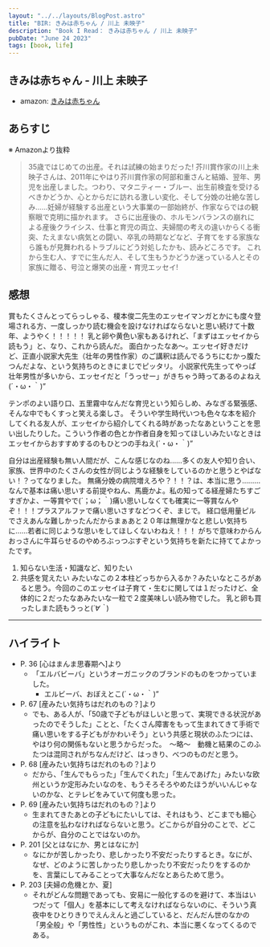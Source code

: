 ```yaml
---
layout: "../../layouts/BlogPost.astro"
title: "BIR: きみは赤ちゃん / 川上 未映子"
description: "Book I Read： きみは赤ちゃん / 川上 未映子"
pubDate: "June 24 2023"
tags: [book, life]
---
```


## きみは赤ちゃん - 川上 未映子

- amazon: [きみは赤ちゃん](https://www.amazon.co.jp/%E3%81%8D%E3%81%BF%E3%81%AF%E8%B5%A4%E3%81%A1%E3%82%83%E3%82%93-%E5%B7%9D%E4%B8%8A-%E6%9C%AA%E6%98%A0%E5%AD%90/dp/4163900705)

## あらすじ

※ Amazonより抜粋

> 35歳ではじめての出産。それは試練の始まりだった!
> 芥川賞作家の川上未映子さんは、2011年にやはり芥川賞作家の阿部和重さんと結婚、翌年、男児を出産しました。つわり、マタニティー・ブルー、出生前検査を受けるべきかどうか、心とからだに訪れる激しい変化、そして分娩の壮絶な苦しみ……妊婦が経験する出産という大事業の一部始終が、作家ならではの観察眼で克明に描かれます。
> さらに出産後の、ホルモンバランスの崩れによる産後クライシス、仕事と育児の両立、夫婦間の考えの違いからくる衝突、たえまない病気との闘い、卒乳の時期などなど、子育てをする家族なら誰もが見舞われるトラブルにどう対処したかも、読みどころです。
> これから生む人、すでに生んだ人、そして生もうかどうか迷っている人とその家族に贈る、号泣と爆笑の出産・育児エッセイ!


## 感想

賞もたくさんとってらっしゃる、榎本俊二先生のエッセイマンガとかにも度々登場される方、一度しっかり読む機会を設けなければならないと思い続けて十数年、ようやく！！！！！
乳と卵や黄色い家もあるけれど、「まずはエッセイから読もう」と、なり、これから読んだ。
面白かったなあ〜。エッセイ好きだけど、正直小説家大先生（壮年の男性作家）のご講釈は読んでるうちにむかっ腹たつんだよな、という気持ちのときにまじでピッタリ。
小説家代先生ってやっぱ壮年男性が多いから、エッセイだと「うっせー」がきちゃう時ってあるのよねえ(´・ω・｀)”

テンポのよい語り口、五里霧中なんだな育児という知らしめ、みなぎる緊張感、そんな中でもくすっと笑える楽しさ。
そういや学生時代いつも色々な本を紹介してくれる友人が、エッセイから紹介してくれる時があったなあということを思い出したりした。こういう作者の色とか作者自身を知ってほしいみたいなときはエッセイからおすすめするのもひとつの手ねえ(´・ω・｀)”

自分は出産経験も無い人間だが、こんな感じなのね……多くの友人や知り合い、家族、世界中のたくさんの女性が同じような経験をしているのかと思うとやばない！？ってなりました。
無痛分娩の病院増えろや？！！？は、本当に思う………なんで基本は痛い思いする前提やねん、馬鹿かよ。私の知ってる経産婦たちすごすぎかよ、一等賞やで(´；ω；｀)痛い思いしなくても確実に一等賞なんやぞ！！！プラスアルファで痛い思いさすなどつくぞ、まじで。
経口低用量ピルでさえあんな難しかったんだからまぁあと２０年は無理かなと悲しい気持ちに……若者に同じような思いをしてほしくないわねえ！！！
がちで意味わからんおっさんに牛耳らせるのやめろぶっつぶすぞという気持ちを新たに持ててよかったです。

1. 知らない生活・知識など、知りたい
2. 共感を覚えたい
みたいなこの２本柱どっちから入るか？みたいなところがあると思う。今回のこのエッセイは子育て・生むに関しては１だったけど、全体的に２だったなあみたいな一粒で２度美味しい読み物でした。
乳と卵も買ったしまた読もうっと(*´∀｀*)


---

## ハイライト

- P. 36 [心はまんま思春期へ]より
  - 「エルバビーバ」というオーガニックのブランドのものをつかっていました。
    - エルビーバ、おぼえとこ(´・ω・｀)”
- P. 67 [産みたい気持ちはだれのもの？]より
  - でも、ある人が、「50歳で子どもがほしいと思って、実現できる状況があったのでそうした」ことと、「たくさん障害をもって生まれてきて手術で痛い思いをする子どもがかわいそう」という共感と現状のふたつには、やはり何の関係もないと思うからだった。　〜略〜　動機と結果のこのふたつは混同されがちなんだけど、はっきり、べつのものだと思う。
- P. 68 [産みたい気持ちはだれのもの？]より
  - だから、「生んでもらった」「生んでくれた」「生んであげた」みたいな欧州というか定形みたいなのを、もうそろそろやめたほうがいいんじゃないのかな、とテレビをみていて何度も思った。
- P. 69  [産みたい気持ちはだれのもの？]より
  - 生まれてきたあとの子どもにたいしては、それはもう、どこまでも細心の注意を払わなければならないと思う。どこからが自分のことで、どこからが、自分のことではないのか。
- P. 201 [父とはなにか、男とはなにか]
  - なにかが苦しかったり、悲しかったり不安だったりするとき。なにが、なぜ、どのように苦しかったり悲しかったり不安だったりをするのかを、言葉にしてみることって大事なんだなとあらためて思う。
- P. 203 [夫婦の危機とか、夏]
  - それがどんな問題であっても、安易に一般化するのを避けて、本当はいつだって「個人」を基本にして考えなければならないのに、そういう真夜中をひとりきりでえんえんと過ごしていると、だんだん世のなかの「男全般」や「男性性」というものがこれ、本当に悪くなってくるのである。

